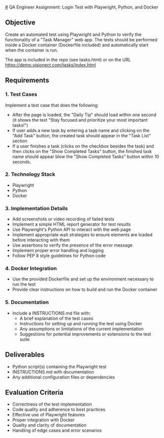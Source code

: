[#](#) QA Engineer Assignment: Login Test with Playwright, Python, and Docker

## Objective
Create an automated test using Playwright and Python to verify the functionality of a "Task Manager" web app. The tests should be performed inside a Docker container (Dockerfile included) and automatically start when the container is run.

The app is included in the repo (see tasks.html) or on the URL https://demo.visionect.com/tasks/index.html

## Requirements

### 1. Test Cases
Implement a test case that does the following:

- After the page is loaded, the "Daily Tip" should load within one second (it shows the text "Stay focused and prioritize your most important tasks!")
- If user adds a new task by entering a task name and clicking on the "Add Task" button, the created task should appear in the "Task List" section
- If a user finishes a task (clicks on the checkbox besides the task) and then clicks on the "Show Completed Tasks" button, the finished task name should appear blow the "Show Completed Tasks" button within 10 seconds.

### 2. Technology Stack
- Playwright
- Python
- Docker

### 3. Implementation Details
- Add screenshots or video recording of failed tests
- Implement a simple HTML report generator for test results
- Use Playwright's Python API to interact with the web page
- Implement appropriate wait strategies to ensure elements are loaded before interacting with them
- Use assertions to verify the presence of the error message
- Implement proper error handling and logging
- Follow PEP 8 style guidelines for Python code

### 4. Docker Integration
- Use the provided Dockerfile and set up the environment necessary to run the test
- Provide clear instructions on how to build and run the Docker container

### 5. Documentation
- Include a INSTRUCTIONS.md file with:
  - A brief explanation of the test cases
  - Instructions for setting up and running the test using Docker
  - Any assumptions or limitations of the current implementation
  - Suggestions for potential improvements or extensions to the test suite

## Deliverables
- Python script(s) containing the Playwright test
- INSTRUCTIONS.md with documentation
- Any additional configuration files or dependencies

## Evaluation Criteria
- Correctness of the test implementation
- Code quality and adherence to best practices
- Effective use of Playwright features
- Proper integration with Docker
- Quality and clarity of documentation
- Handling of edge cases and error scenarios
